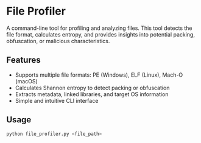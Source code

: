 # File Profiler

A command-line tool for profiling and analyzing files. This tool detects the file format, calculates entropy, and provides insights into potential packing, obfuscation, or malicious characteristics.

## Features
- Supports multiple file formats: PE (Windows), ELF (Linux), Mach-O (macOS)
- Calculates Shannon entropy to detect packing or obfuscation
- Extracts metadata, linked libraries, and target OS information
- Simple and intuitive CLI interface

## Usage
```bash
python file_profiler.py <file_path>